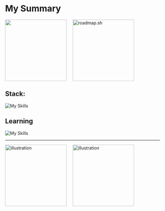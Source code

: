 # My Summary
<div style="display: flex; flex-direction: row; gap: 20px; align-items: center;">
  <a href="https://github.com/Zafkiel45/convoychat">
  <img height=200  src="https://github-readme-stats.vercel.app/api/top-langs?username=Zafkiel45&show_icons=true&theme=tokyonight&layout=compact&langs_count=8&card_width=200" />
</a>
<a href="https://roadmap.sh"><img height="200" src="https://roadmap.sh/card/wide/67096eb6fb4be684db396ab4?variant=dark&roadmaps=computer-science%2Ctypescript%2Cjavascript%2Cbackend" alt="roadmap.sh"/></a>
</div>


## Stack:

![My Skills](https://go-skill-icons.vercel.app/api/icons?i=js,html,css,typescript,sass,nextjs,tailwindcss,react,nodejs,bun,figma,jwt,windows,vercel,vscode,prettier,astro)

## Learning 
![My Skills](https://go-skill-icons.vercel.app/api/icons?i=sqlite,postgresql,python)

---
<div style="display: flex; flex-direction: row; gap: 20px; align-items: center;">
  <img height="200" src="https://media1.tenor.com/m/TYNpGhXizs0AAAAC/wrecksmgee-hajime.gif" alt="illustration" />
  <img height="200" src="https://media1.tenor.com/m/D0uqUaBmhOsAAAAC/let-him-cook-magic.gif" alt="illustration" />
</div>
